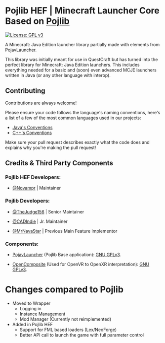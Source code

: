 # Pojlib HEF | Minecraft Launcher Core Based on [Pojlib](https://github.com/QuestCraftPlusPlus/Pojlib)
[![License: GPL v3](https://img.shields.io/badge/License-GPLv3-blue.svg)](https://www.gnu.org/licenses/gpl-3.0)

A Minecraft: Java Edition launcher library partially made with elements from PojavLauncher.

This library was initially meant for use in QuestCraft but has turned into the perfect library for Minecraft: Java Edition launchers. This includes everything needed for a basic and (soon) even advanced MCJE launchers written in Java (or any other language with interop).

## Contributing

Contributions are always welcome!

Please ensure your code follows the language's naming conventions, here's a list of a few of the most common languages used in our projects:

- [Java's Conventions](https://www.oracle.com/java/technologies/javase/codeconventions-namingconventions.html)
- [C++'s Conventions](https://google.github.io/styleguide/cppguide.html)

Make sure your pull request describes exactly what the code does and explains why you're making the pull request!


## Credits & Third Party Components
### Pojlib HEF Developers:

* [@Novampr](https://github.com/Novampr) | Maintainer
### Pojlib Developers:

* [@TheJudge156](https://github.com/thejudge156) | Senior Maintainer

* [@CADIndie](https://github.com/CADIndie) | Jr. Maintainer

* [@MrNavaStar](https://github.com/MrNavaStar) | Previous Main Feature Implementor

### Components:
- [PojavLauncher](https://github.com/PojavLauncherTeam/PojavLauncher) (Pojlib Base application): [GNU GPLv3](https://github.com/khanhduytran0/PojavLauncher/blob/master/LICENSE).

- [OpenComposite](https://gitlab.com/znixian/OpenOVR) (Used for OpenVR to OpenXR interpretation): [GNU GPLv3](https://gitlab.com/znixian/OpenOVR/-/blob/openxr/LICENSE.txt).

# Changes compared to Pojlib
- Moved to Wrapper
  - Logging in
  - Instance Management
  - Mod Manager (Currently not reimplemented)
- Added in Pojlib HEF
  - Support for FML based loaders (Lex/NeoForge)
  - Better API call to launch the game with full parameter control
